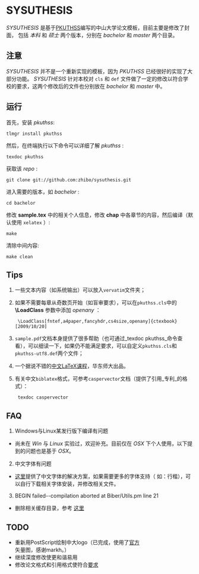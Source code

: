 SYSUTHESIS
==========
   
_SYSUTHESIS_ 是基于[PKUTHSS](http://www.ctan.org/pkg/pkuthss "about pkuthss")编写的中山大学论文模板，目前主要是修改了封面，
包括 _本科_ 和 _硕士_ 两个版本，分别在 _bachelor_ 和 _master_ 两个目录。

## 注意 ##

_SYSUTHESIS_ 并不是一个重新实现的模板，因为 _PKUTHSS_ 已经很好的实现了大部分功能。 _SYSUTHESIS_ 针对本校对 `cls` 和 `def` 
文件做了一定的修改以符合学校的要求，这两个修改后的文件也分别放在 _bachelor_ 和 _master_ 中。

## 运行 ##

首先，安装 _pkuthss_:

    tlmgr install pkuthss

然后，在终端执行以下命令可以详细了解 _pkuthss_ :

    texdoc pkuthss
    
获取该 _repo_ :

    git clone git://github.com:zhibo/sysuthesis.git
    
进入需要的版本，如 _bachelor_ :

    cd bachelor
    
修改 **sample.tex** 中的相关个人信息，修改 **chap** 中各章节的内容，然后编译（默认使用 `xelatex` ）:

    make
    
清除中间内容:
   
    make clean

## Tips ##
1. 一些文本内容（如系统输出）可以放入`vervatim`文件夹；
2. 如果不需要每章从奇数页开始（如盲审要求），可以在`pkuthss.cls`中的 **\LoadClass** 参数中添加 _openany_ ：

        \LoadClass[fntef,a4paper,fancyhdr,cs4size,openany]{ctexbook}[2009/10/20]

3. `sample.pdf`文档本身提供了很多帮助（也可通过_texdoc pkuthss_命令查看），可以细读一下，如果仍不能满足要求，可以自定义`pkuthss.cls`和`pkuthss-utf8.def`两个文件；
4. 一个据说不错的[中文LaTeX课程](http://math.ecnu.edu.cn/~latex/ "LaTeX 科技排版")，华东师大出品。
5. 有关中文`biblatex`格式，可参考`caspervector`文档（提供了引用_专利_的格式）：
        
        texdoc caspervector


## FAQ ##
1. Windows与Linux某发行版下编译有问题
 * 尚未在 _Win_ 与 _Linux_ 实验过，欢迎补充。目前仅在 _OSX_ 下个人使用，以下提到的问题也是基于 _OSX_。
2. 中文字体有问题
 * [这里](http://kqwd.blog.163.com/blog/static/4122344820117725633776/)提供了中文字体的解决方案，如果需要更多的字体支持（
如：行楷），可以自行下载相关字体安装，并修改相关文件。
3. BEGIN failed--compilation aborted at Biber/Utils.pm line 21
 * 删除相关缓存目录，参考 [这里](http://www.van-porten.de/2012/01/what-to-do-if-biber-stops-working-on-macos-x/ 
"What to do if biber stops working on MacOS X")

## TODO ##
* 重新用PostScript绘制中大logo（已完成，使用了[官方](http://home3.sysu.edu.cn/sysuvi/index.html)矢量图，感谢markh。）
* 继续深度修改使更和谐易用
* 修改论文格式和引用格式使符合[要求](http://graduate.sysu.edu.cn/Item/1880.aspx)
